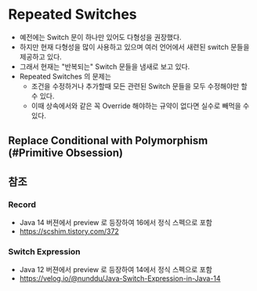 # Repeated Switches
* 예전에는 Switch 문이 하나만 있어도 다형성을 권장했다.
* 하지만 현재 다형성을 많이 사용하고 있으며 여러 언어에서 새련된 switch 문들을 제공하고 있다.
* 그래서 현재는 "반복되는" Switch 문들을 냄새로 보고 있다.
* Repeated Switches 의 문제는 
  * 조건을 수정하거나 추가할때 모든 관련된 Switch 문들을 모두 수정해야만 할 수 있다.
  * 이때 상속에서와 같은 꼭 Override 해야하는 규약이 없다면 실수로 빼먹을 수 있다.

## Replace Conditional with Polymorphism (#Primitive Obsession)

## 참조
### Record
* Java 14 버젼에서 preview 로 등장하여 16에서 정식 스펙으로 포함
* https://scshim.tistory.com/372
### Switch Expression
* Java 12 버젼에서 preview 로 등장하여 14에서 정식 스펙으로 포함
* https://velog.io/@nunddu/Java-Switch-Expression-in-Java-14